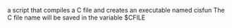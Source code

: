 a script that compiles a C file and creates an executable named cisfun The C file name will be saved in the variable $CFILE
